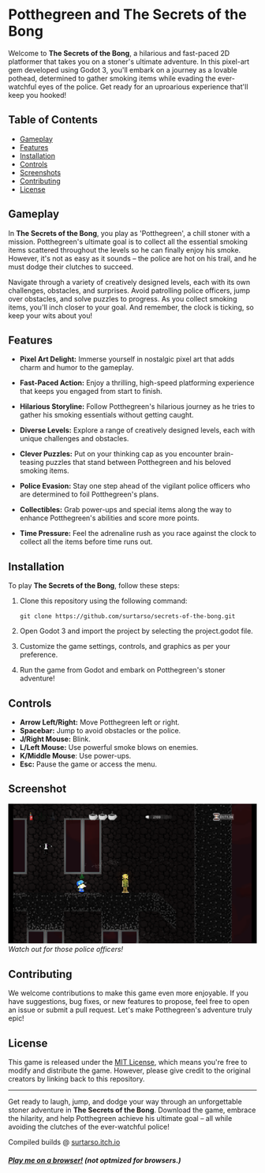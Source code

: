 # Potthegreen and The Secrets of the Bong

Welcome to **The Secrets of the Bong**, a hilarious and fast-paced 2D platformer that takes you on a stoner's ultimate adventure. In this pixel-art gem developed using Godot 3, you'll embark on a journey as a lovable pothead, determined to gather smoking items while evading the ever-watchful eyes of the police. Get ready for an uproarious experience that'll keep you hooked!

## Table of Contents

- [Gameplay](#gameplay)
- [Features](#features)
- [Installation](#installation)
- [Controls](#controls)
- [Screenshots](#screenshot)
- [Contributing](#contributing)
- [License](#license)

## Gameplay

In **The Secrets of the Bong**, you play as 'Potthegreen', a chill stoner with a mission. Potthegreen's ultimate goal is to collect all the essential smoking items scattered throughout the levels so he can finally enjoy his smoke. However, it's not as easy as it sounds – the police are hot on his trail, and he must dodge their clutches to succeed.

Navigate through a variety of creatively designed levels, each with its own challenges, obstacles, and surprises. Avoid patrolling police officers, jump over obstacles, and solve puzzles to progress. As you collect smoking items, you'll inch closer to your goal. And remember, the clock is ticking, so keep your wits about you!

## Features

- **Pixel Art Delight:** Immerse yourself in nostalgic pixel art that adds charm and humor to the gameplay.

- **Fast-Paced Action:** Enjoy a thrilling, high-speed platforming experience that keeps you engaged from start to finish.

- **Hilarious Storyline:** Follow Potthegreen's hilarious journey as he tries to gather his smoking essentials without getting caught.

- **Diverse Levels:** Explore a range of creatively designed levels, each with unique challenges and obstacles.

- **Clever Puzzles:** Put on your thinking cap as you encounter brain-teasing puzzles that stand between Potthegreen and his beloved smoking items.

- **Police Evasion:** Stay one step ahead of the vigilant police officers who are determined to foil Potthegreen's plans.

- **Collectibles:** Grab power-ups and special items along the way to enhance Potthegreen's abilities and score more points.

- **Time Pressure:** Feel the adrenaline rush as you race against the clock to collect all the items before time runs out.

## Installation

To play **The Secrets of the Bong**, follow these steps:

1. Clone this repository using the following command:
   ```
   git clone https://github.com/surtarso/secrets-of-the-bong.git
   ```

2. Open Godot 3 and import the project by selecting the project.godot file.

3. Customize the game settings, controls, and graphics as per your preference.

4. Run the game from Godot and embark on Potthegreen's stoner adventure!

## Controls

- **Arrow Left/Right:** Move Potthegreen left or right.
- **Spacebar:** Jump to avoid obstacles or the police.
- **J/Right Mouse:** Blink.
- **L/Left Mouse:** Use powerful smoke blows on enemies.
- **K/Middle Mouse**: Use power-ups.
- **Esc:** Pause the game or access the menu.

## Screenshot

![Gameplay 1](gameplay.png)
*Watch out for those police officers!*

## Contributing

We welcome contributions to make this game even more enjoyable. If you have suggestions, bug fixes, or new features to propose, feel free to open an issue or submit a pull request. Let's make Potthegreen's adventure truly epic!

## License

This game is released under the [MIT License](LICENSE), which means you're free to modify and distribute the game. However, please give credit to the original creators by linking back to this repository.

---

Get ready to laugh, jump, and dodge your way through an unforgettable stoner adventure in **The Secrets of the Bong**. Download the game, embrace the hilarity, and help Potthegreen achieve his ultimate goal – all while avoiding the clutches of the ever-watchful police!

Compiled builds @
[surtarso.itch.io](https://surtarso.itch.io/potthegreen-and-the-secrets-of-the-bong)
##### [Play me on a browser!](https://tarsogalvao.ddns.net/games/bong) (not optmized for browsers.)
